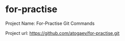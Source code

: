 # for-practise
Project Name: For-Practise Git Commands

Project url: https://github.com/atogaev/for-practise.git


